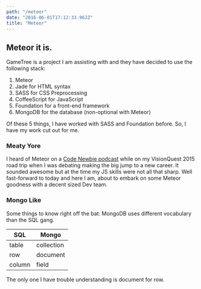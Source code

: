 ```yaml
---
path: "/meteor"
date: "2016-06-01T17:12:33.962Z"
title: "Meteor"
---
```


## Meteor it is.
GameTree is a project I am assisting with and they have decided to use the following stack:

1. Meteor
2. Jade for HTML syntax
3. SASS for CSS Preprocessing
4. CoffeeScript for JavaScript
5. Foundation for a front-end framework
6. MongoDB for the database (non-optional with Meteor)

Of these 5 things, I have worked with SASS and Foundation before. So, I have my work cut out for me.

### Meaty Yore
I heard of Meteor on a [Code Newbie podcast](http://www.codenewbie.org/podcast/meteor) while on my VisionQuest 2015 road trip when I was debating making the big jump to a new career.  It sounded awesome but at the time my JS skills were not all that sharp. Well fast-forward to today and here I am, about to embark on some Meteor goodness with a decent sized Dev team.

### Mongo Like
Some things to know right off the bat: MongoDB uses different vocabulary than the SQL gang.

|SQL | Mongo|
|---|---|
|table | collection |
|row | document|
|column | field |

The only one I have trouble understanding is document for row.

